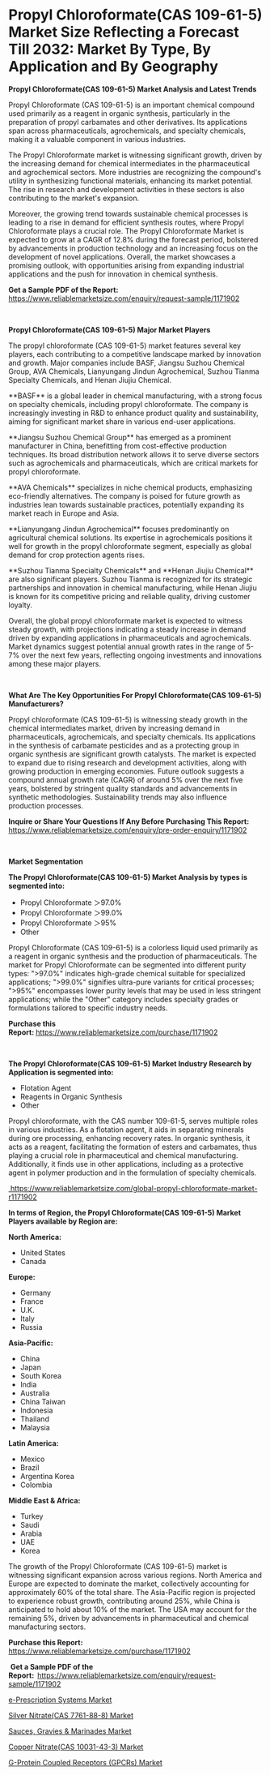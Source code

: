 <p><h1>Propyl Chloroformate(CAS 109-61-5) Market Size Reflecting a Forecast Till 2032: Market By Type, By Application and By Geography</h1></p><p><strong>Propyl Chloroformate(CAS 109-61-5) Market Analysis and Latest Trends</strong></p>
<p><p>Propyl Chloroformate (CAS 109-61-5) is an important chemical compound used primarily as a reagent in organic synthesis, particularly in the preparation of propyl carbamates and other derivatives. Its applications span across pharmaceuticals, agrochemicals, and specialty chemicals, making it a valuable component in various industries.</p><p>The Propyl Chloroformate market is witnessing significant growth, driven by the increasing demand for chemical intermediates in the pharmaceutical and agrochemical sectors. More industries are recognizing the compound's utility in synthesizing functional materials, enhancing its market potential. The rise in research and development activities in these sectors is also contributing to the market's expansion.</p><p>Moreover, the growing trend towards sustainable chemical processes is leading to a rise in demand for efficient synthesis routes, where Propyl Chloroformate plays a crucial role. The Propyl Chloroformate Market is expected to grow at a CAGR of 12.8% during the forecast period, bolstered by advancements in production technology and an increasing focus on the development of novel applications. Overall, the market showcases a promising outlook, with opportunities arising from expanding industrial applications and the push for innovation in chemical synthesis.</p></p>
<p><strong>Get a Sample PDF of the Report:&nbsp;</strong> <a href="https://www.reliablemarketsize.com/enquiry/request-sample/1171902?utm_campaign=1898&utm_medium=2&utm_source=Github&utm_content=ia&utm_term=02022025&utm_id=propyl-chloroformatecas-109-61-5">https://www.reliablemarketsize.com/enquiry/request-sample/1171902</a></p>
<p>&nbsp;</p>
<p><strong>Propyl Chloroformate(CAS 109-61-5) Major Market Players</strong></p>
<p><p>The propyl chloroformate (CAS 109-61-5) market features several key players, each contributing to a competitive landscape marked by innovation and growth. Major companies include BASF, Jiangsu Suzhou Chemical Group, AVA Chemicals, Lianyungang Jindun Agrochemical, Suzhou Tianma Specialty Chemicals, and Henan Jiujiu Chemical.</p><p>**BASF** is a global leader in chemical manufacturing, with a strong focus on specialty chemicals, including propyl chloroformate. The company is increasingly investing in R&D to enhance product quality and sustainability, aiming for significant market share in various end-user applications.</p><p>**Jiangsu Suzhou Chemical Group** has emerged as a prominent manufacturer in China, benefitting from cost-effective production techniques. Its broad distribution network allows it to serve diverse sectors such as agrochemicals and pharmaceuticals, which are critical markets for propyl chloroformate.</p><p>**AVA Chemicals** specializes in niche chemical products, emphasizing eco-friendly alternatives. The company is poised for future growth as industries lean towards sustainable practices, potentially expanding its market reach in Europe and Asia.</p><p>**Lianyungang Jindun Agrochemical** focuses predominantly on agricultural chemical solutions. Its expertise in agrochemicals positions it well for growth in the propyl chloroformate segment, especially as global demand for crop protection agents rises.</p><p>**Suzhou Tianma Specialty Chemicals** and **Henan Jiujiu Chemical** are also significant players. Suzhou Tianma is recognized for its strategic partnerships and innovation in chemical manufacturing, while Henan Jiujiu is known for its competitive pricing and reliable quality, driving customer loyalty.</p><p>Overall, the global propyl chloroformate market is expected to witness steady growth, with projections indicating a steady increase in demand driven by expanding applications in pharmaceuticals and agrochemicals. Market dynamics suggest potential annual growth rates in the range of 5-7% over the next few years, reflecting ongoing investments and innovations among these major players.</p></p>
<p>&nbsp;</p>
<p><strong>What Are The Key Opportunities For Propyl Chloroformate(CAS 109-61-5) Manufacturers?</strong></p>
<p><p>Propyl chloroformate (CAS 109-61-5) is witnessing steady growth in the chemical intermediates market, driven by increasing demand in pharmaceuticals, agrochemicals, and specialty chemicals. Its applications in the synthesis of carbamate pesticides and as a protecting group in organic synthesis are significant growth catalysts. The market is expected to expand due to rising research and development activities, along with growing production in emerging economies. Future outlook suggests a compound annual growth rate (CAGR) of around 5% over the next five years, bolstered by stringent quality standards and advancements in synthetic methodologies. Sustainability trends may also influence production processes.</p></p>
<p><strong>Inquire or Share Your Questions If Any Before Purchasing This Report:</strong> <a href="https://www.reliablemarketsize.com/enquiry/pre-order-enquiry/1171902?utm_campaign=1898&utm_medium=2&utm_source=Github&utm_content=ia&utm_term=02022025&utm_id=propyl-chloroformatecas-109-61-5">https://www.reliablemarketsize.com/enquiry/pre-order-enquiry/1171902</a></p>
<p>&nbsp;</p>
<p><strong>Market Segmentation</strong></p>
<p><strong>The Propyl Chloroformate(CAS 109-61-5) Market Analysis by types is segmented into:</strong></p>
<p><ul><li>Propyl Chloroformate ＞97.0%</li><li>Propyl Chloroformate ＞99.0%</li><li>Propyl Chloroformate ＞95%</li><li>Other</li></ul></p>
<p><p>Propyl Chloroformate (CAS 109-61-5) is a colorless liquid used primarily as a reagent in organic synthesis and the production of pharmaceuticals. The market for Propyl Chloroformate can be segmented into different purity types: ">97.0%" indicates high-grade chemical suitable for specialized applications; ">99.0%" signifies ultra-pure variants for critical processes; ">95%" encompasses lower purity levels that may be used in less stringent applications; while the "Other" category includes specialty grades or formulations tailored to specific industry needs.</p></p>
<p><strong>Purchase this Report:&nbsp;</strong><a href="https://www.reliablemarketsize.com/purchase/1171902?utm_campaign=1898&utm_medium=2&utm_source=Github&utm_content=ia&utm_term=02022025&utm_id=propyl-chloroformatecas-109-61-5">https://www.reliablemarketsize.com/purchase/1171902</a></p>
<p>&nbsp;</p>
<p><strong>The Propyl Chloroformate(CAS 109-61-5) Market Industry Research by Application is segmented into:</strong></p>
<p><ul><li>Flotation Agent</li><li>Reagents in Organic Synthesis</li><li>Other</li></ul></p>
<p><p>Propyl chloroformate, with the CAS number 109-61-5, serves multiple roles in various industries. As a flotation agent, it aids in separating minerals during ore processing, enhancing recovery rates. In organic synthesis, it acts as a reagent, facilitating the formation of esters and carbamates, thus playing a crucial role in pharmaceutical and chemical manufacturing. Additionally, it finds use in other applications, including as a protective agent in polymer production and in the formulation of specialty chemicals.</p></p>
<p><a href="https://www.reliablemarketsize.com/global-propyl-chloroformate-market-r1171902?utm_campaign=1898&utm_medium=2&utm_source=Github&utm_content=ia&utm_term=02022025&utm_id=propyl-chloroformatecas-109-61-5">&nbsp;https://www.reliablemarketsize.com/global-propyl-chloroformate-market-r1171902</a></p>
<p><strong>In terms of Region, the Propyl Chloroformate(CAS 109-61-5) Market Players available by Region are:</strong></p>
<p>
    <p> <strong> North America: </strong>
        <ul>
            <li>United States</li>
            <li>Canada</li>
        </ul>
        </p> 
    <p> <strong> Europe: </strong>
        <ul>
            <li>Germany</li>
            <li>France</li>
            <li>U.K.</li>
            <li>Italy</li>
            <li>Russia</li>
        </ul>
        </p> 
    <p> <strong> Asia-Pacific: </strong>
        <ul>
            <li>China</li>
            <li>Japan</li>
            <li>South Korea</li>
            <li>India</li>
            <li>Australia</li>
            <li>China Taiwan</li>
            <li>Indonesia</li>
            <li>Thailand</li>
            <li>Malaysia</li>
        </ul>
        </p> 
    <p> <strong> Latin America: </strong>
        <ul>
            <li>Mexico</li>
            <li>Brazil</li>
            <li>Argentina Korea</li>
            <li>Colombia</li>
        </ul>
        </p> 
    <p> <strong> Middle East & Africa: </strong>
        <ul>
            <li>Turkey</li>
            <li>Saudi</li>
            <li>Arabia</li>
            <li>UAE</li>
            <li>Korea</li>
        </ul>
    </p>
    </p>
<p><p>The growth of the Propyl Chloroformate (CAS 109-61-5) market is witnessing significant expansion across various regions. North America and Europe are expected to dominate the market, collectively accounting for approximately 60% of the total share. The Asia-Pacific region is projected to experience robust growth, contributing around 25%, while China is anticipated to hold about 10% of the market. The USA may account for the remaining 5%, driven by advancements in pharmaceutical and chemical manufacturing sectors.</p></p>
<p><strong>Purchase this Report: </strong><a href="https://www.reliablemarketsize.com/purchase/1171902?utm_campaign=1898&utm_medium=2&utm_source=Github&utm_content=ia&utm_term=02022025&utm_id=propyl-chloroformatecas-109-61-5">https://www.reliablemarketsize.com/purchase/1171902</a></p>
<p>&nbsp;<strong>Get a Sample PDF of the Report:&nbsp;&nbsp;</strong><a href="https://www.reliablemarketsize.com/enquiry/request-sample/1171902?utm_campaign=1898&utm_medium=2&utm_source=Github&utm_content=ia&utm_term=02022025&utm_id=propyl-chloroformatecas-109-61-5">https://www.reliablemarketsize.com/enquiry/request-sample/1171902</a></p>
<p><strong></strong></p>
<p><p><a href="https://www.linkedin.com/pulse/assessing-impact-recent-trends-e-prescription-systems-xlcvc?utm_campaign=1898&utm_medium=2&utm_source=Github&utm_content=ia&utm_term=02022025&utm_id=propyl-chloroformatecas-109-61-5">e-Prescription Systems Market</a></p><p><a href="https://github.com/carylgrinko/Market-Research-Report-List-1/blob/main/silver-nitratecas-7761-88-8-market.md?utm_campaign=1898&utm_medium=2&utm_source=Github&utm_content=ia&utm_term=02022025&utm_id=propyl-chloroformatecas-109-61-5">Silver Nitrate(CAS 7761-88-8) Market</a></p><p><a href="https://www.linkedin.com/pulse/sauces-gravies-marinades-market-report-offers-financial-analysis-acarc?utm_campaign=1898&utm_medium=2&utm_source=Github&utm_content=ia&utm_term=02022025&utm_id=propyl-chloroformatecas-109-61-5">Sauces, Gravies & Marinades Market</a></p><p><a href="https://github.com/leyesamilej/Market-Research-Report-List-1/blob/main/copper-nitratecas-10031-43-3-market.md?utm_campaign=1898&utm_medium=2&utm_source=Github&utm_content=ia&utm_term=02022025&utm_id=propyl-chloroformatecas-109-61-5">Copper Nitrate(CAS 10031-43-3) Market</a></p><p><a href="https://www.linkedin.com/pulse/growth-forecast-g-protein-coupled-receptors-gpcrs-market-12-eeale?utm_campaign=1898&utm_medium=2&utm_source=Github&utm_content=ia&utm_term=02022025&utm_id=propyl-chloroformatecas-109-61-5">G-Protein Coupled Receptors (GPCRs) Market</a></p></p>